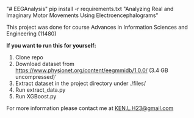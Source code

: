 "# EEGAnalysis" 
pip install -r requirements.txt
"Analyzing Real and Imaginary Motor Movements Using Electroencephalograms"

This project was done for course Advances in Information Sciences and Engineering (11480) 

**If you want to run this for yourself:**

1) Clone repo
2) Download dataset from https://www.physionet.org/content/eegmmidb/1.0.0/ (3.4 GB uncompressed)'
3) Extract dataset in the project directory under ./files/
4) Run extract_data.py
5) Run XGBoost.py




For more information please contact me at KEN.L.H23@gmail.com

